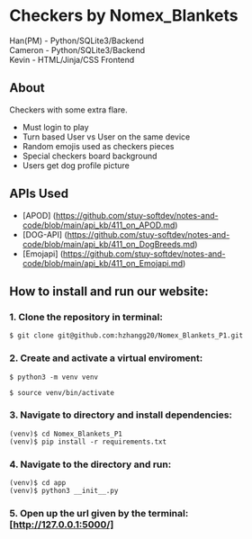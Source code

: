 # Checkers by Nomex_Blankets  
Han(PM) - Python/SQLite3/Backend  
Cameron - Python/SQLite3/Backend  
Kevin   - HTML/Jinja/CSS Frontend  

## About
Checkers with some extra flare.
* Must login to play
* Turn based User vs User on the same device
* Random emojis used as checkers pieces
* Special checkers board background
* Users get dog profile picture

## APIs Used
* [APOD] (https://github.com/stuy-softdev/notes-and-code/blob/main/api_kb/411_on_APOD.md)
* [DOG-API] (https://github.com/stuy-softdev/notes-and-code/blob/main/api_kb/411_on_DogBreeds.md)
* [Emojapi] (https://github.com/stuy-softdev/notes-and-code/blob/main/api_kb/411_on_Emojapi.md)

## How to install and run our website:

### 1. Clone the repository in terminal:
```
$ git clone git@github.com:hzhangg20/Nomex_Blankets_P1.git
```

### 2. Create and activate a virtual enviroment:
```
$ python3 -m venv venv

$ source venv/bin/activate
```

### 3. Navigate to directory and install dependencies:
```
(venv)$ cd Nomex_Blankets_P1
(venv)$ pip install -r requirements.txt  
```

### 4. Navigate to the directory and run:
```
(venv)$ cd app
(venv)$ python3 __init__.py
```

### 5. Open up the url given by the terminal: [http://127.0.0.1:5000/]
